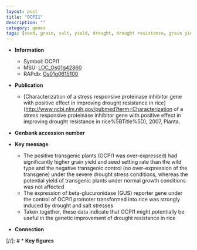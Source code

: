 ```yaml
---
layout: post
title: "OCPI1"
description: ""
category: genes
tags: [seed, grain, salt, yield, drought, drought resistance, grain yield, salt stress, growth]
---
```


* **Information**  
    + Symbol: OCPI1  
    + MSU: [LOC_Os01g42860](http://rice.uga.edu/cgi-bin/ORF_infopage.cgi?orf=LOC_Os01g42860)  
    + RAPdb: [Os01g0615100](https://rapdb.dna.affrc.go.jp/locus/?name=Os01g0615100)  

* **Publication**  
    + [Characterization of a stress responsive proteinase inhibitor gene with positive effect in improving drought resistance in rice](http://www.ncbi.nlm.nih.gov/pubmed?term=Characterization of a stress responsive proteinase inhibitor gene with positive effect in improving drought resistance in rice%5BTitle%5D), 2007, Planta.

* **Genbank accession number**  

* **Key message**  
    + The positive transgenic plants (OCPI1 was over-expressed) had significantly higher grain yield and seed setting rate than the wild type and the negative transgenic control (no over-expression of the transgene) under the severe drought stress conditions, whereas the potential yield of transgenic plants under normal growth conditions was not affected
    + The expression of beta-glucuronidase (GUS) reporter gene under the control of OCPI1 promoter transformed into rice was strongly induced by drought and salt stresses
    + Taken together, these data indicate that OCPI1 might potentially be useful in the genetic improvement of drought resistance in rice

* **Connection**  

[//]: # * **Key figures**  


